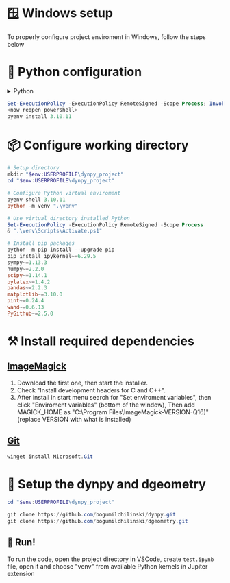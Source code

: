 # 🪟 Windows setup

To properly configure project enviroment in Windows, follow the steps below

# 🐍 Python configuration

<details>
  <summary> Python</summary>
  
  | Python Version | Status                       | Notes                                        |
  |----------------|------------------------------|----------------------------------------------|
  | **3.10**       | ✅ **Recommended**           | **Fully working**                           |
  | 3.11           | ✅ Runs OK                   | Tests in progress                            |
  | 3.12           | ✅⚠️ Warnings shown         | Not tested, optimization may be required     |
  | 3.13           | ⚠️ A lot of warnings         | Significant problems may exist               |

</details>

```powershell
Set-ExecutionPolicy -ExecutionPolicy RemoteSigned -Scope Process; Invoke-Expression "& { $(Invoke-WebRequest -UseBasicParsing -Uri 'https://raw.githubusercontent.com/pyenv-win/pyenv-win/master/pyenv-win/install-pyenv-win.ps1').Content }"
<now reopen powershell>
pyenv install 3.10.11
```

# 📦 Configure working directory

```powershell
# Setup directory
mkdir "$env:USERPROFILE\dynpy_project"
cd "$env:USERPROFILE\dynpy_project"

# Configure Python virtual enviroment
pyenv shell 3.10.11
python -m venv ".\venv"

# Use virtual directory installed Python
Set-ExecutionPolicy -ExecutionPolicy RemoteSigned -Scope Process
& ".\venv\Scripts\Activate.ps1"

# Install pip packages
python -m pip install --upgrade pip
pip install ipykernel~=6.29.5 
sympy~=1.13.3 
numpy~=2.2.0
scipy~=1.14.1
pylatex~=1.4.2
pandas~=2.2.3
matplotlib~=3.10.0
pint~=0.24.4
wand~=0.6.13
PyGithub~=2.5.0

```

# ⚒️ Install required dependencies

## [ImageMagick](https://imagemagick.org/script/download.php#windows)
1. Download the first one, then start the installer. <br> 
2. Check "Install development headers for C and C++". <br>
3. After install in start menu search for "Set enviroment variables", then click "Enviroment variables" (bottom of the window), Then add MAGICK_HOME as "C:\Program Files\ImageMagick-VERSION-Q16)" (replace VERSION with what is installed)

## [Git](https://github.com/Microsoft/Git/releases)
```powershell
winget install Microsoft.Git
```

# 🐳 Setup the dynpy and dgeometry
```powershell
cd "$env:USERPROFILE\dynpy_project"

git clone https://github.com/bogumilchilinski/dynpy.git
git clone https://github.com/bogumilchilinski/dgeometry.git
```

## 🎉 Run!
To run the code, open the project directory in VSCode, create `test.ipynb` file, open it and choose "venv" from available Python kernels in Jupiter extension